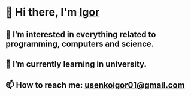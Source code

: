 # 👋 Hi there, I'm [Igor]([https://daniilshat.ru/](https://igorportfolio.42web.io/?i=1))
## 👀 I’m interested in everything related to programming, computers and science.
## 🌱 I’m currently learning in university.
## 📫 How to reach me: usenkoigor01@gmail.com

<!---
Processori7/Processori7 is a ✨ special ✨ repository because its `README.md` (this file) appears on your GitHub profile.
You can click the Preview link to take a look at your changes.
--->

